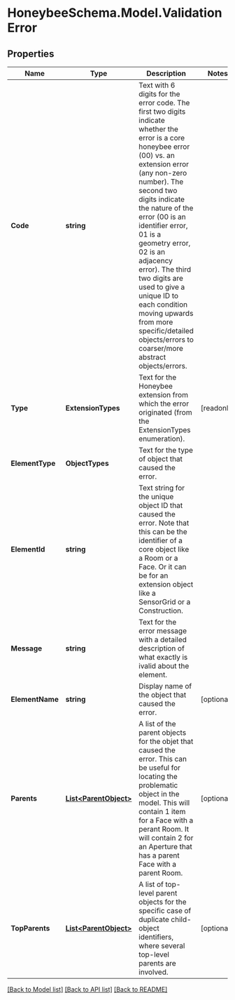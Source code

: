
# HoneybeeSchema.Model.ValidationError

## Properties

Name | Type | Description | Notes
------------ | ------------- | ------------- | -------------
**Code** | **string** | Text with 6 digits for the error code. The first two digits indicate whether the error is a core honeybee error (00) vs. an extension error (any non-zero number). The second two digits indicate the nature of the error (00 is an identifier error, 01 is a geometry error, 02 is an adjacency error). The third two digits are used to give a unique ID to each condition moving upwards from more specific/detailed objects/errors to coarser/more abstract objects/errors. | 
**Type** | **ExtensionTypes** | Text for the Honeybee extension from which the error originated (from the ExtensionTypes enumeration). | [readonly] 
**ElementType** | **ObjectTypes** | Text for the type of object that caused the error. | 
**ElementId** | **string** | Text string for the unique object ID that caused the error. Note that this can be the identifier of a core object like a Room or a Face. Or it can be for an extension object like a SensorGrid or a Construction. | 
**Message** | **string** | Text for the error message with a detailed description of what exactly is ivalid about the element. | 
**ElementName** | **string** | Display name of the object that caused the error. | [optional] 
**Parents** | [**List&lt;ParentObject&gt;**](ParentObject.md) | A list of the parent objects for the objet that caused the error. This can be useful for locating the problematic object in the model. This will contain 1 item for a Face with a perant Room. It will contain 2 for an Aperture that has a parent Face with a parent Room. | [optional] 
**TopParents** | [**List&lt;ParentObject&gt;**](ParentObject.md) | A list of top-level parent objects for the specific case of duplicate child-object identifiers, where several top-level parents are involved. | [optional] 

[[Back to Model list]](../README.md#documentation-for-models)
[[Back to API list]](../README.md#documentation-for-api-endpoints)
[[Back to README]](../README.md)

